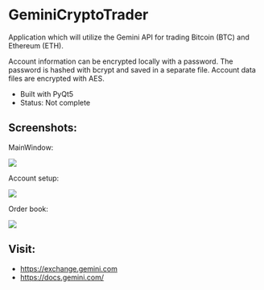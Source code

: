GeminiCryptoTrader
==================

Application which will utilize the Gemini API for trading Bitcoin (BTC) and
Ethereum (ETH).

Account information can be encrypted locally with a password. The password is
hashed with bcrypt and saved in a separate file. Account data files are
encrypted with AES.

* Built with PyQt5
* Status: Not complete

Screenshots:
------------
MainWindow:
<p><img src="https://i.imgur.com/xKXXDiM.png" /></p>
Account setup:
<p><img src="https://i.imgur.com/OGI3bXT.png" /></p>
Order book:
<p><img src="https://i.imgur.com/tNgxkqp.png" /></p>


Visit:
------
* https://exchange.gemini.com
* https://docs.gemini.com/
